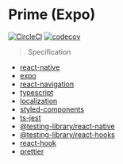 # Prime (Expo)

[![CircleCI](https://circleci.com/gh/theprime-dev/prime-expo/tree/master.svg?style=shield&circle-token=92f7ed6bf07a1d9c8b72c32ff95615b15a75f5a7)](https://circleci.com/gh/theprime-dev/prime-expo/tree/master)
[![codecov](https://codecov.io/gh/theprime-dev/prime-expo/branch/master/graph/badge.svg?token=EZU5GLBTFX)](https://codecov.io/gh/theprime-dev/prime-expo)

> Specification

- [react-native](https://github.com/facebook/react-native)
- [expo](https://github.com/expo/expo)
- [react-navigation](https://github.com/react-navigation/react-navigation)
- [typescript](https://github.com/Microsoft/TypeScript)
- [localization](https://github.com/stefalda/ReactNativeLocalization)
- [styled-components](https://github.com/styled-components/styled-components)
- [ts-jest](https://github.com/kulshekhar/ts-jest)
- [@testing-library/react-native](https://github.com/testing-library/native-testing-library)
- [@testing-library/react-hooks](https://github.com/testing-library/react-hooks-testing-library)
- [react-hook](https://reactjs.org/docs/hooks-intro.html)
- [prettier](https://prettier.io)

